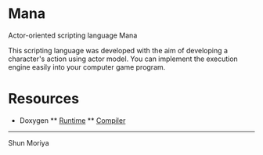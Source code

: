 # Mana
Actor-oriented scripting language Mana 

This scripting language was developed with the aim of developing a character's action using actor model.
You can implement the execution engine easily into your computer game program.

# Resources
* Doxygen
** [Runtime](http://mnu.sakura.ne.jp/mana/library/ "Library")
** [Compiler](http://mnu.sakura.ne.jp/mana/compiler/ "Compiler")

---
Shun Moriya
